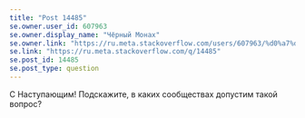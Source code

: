 ```yaml
---
title: "Post 14485"
se.owner.user_id: 607963
se.owner.display_name: "Чёрный Монах"
se.owner.link: "https://ru.meta.stackoverflow.com/users/607963/%d0%a7%d1%91%d1%80%d0%bd%d1%8b%d0%b9-%d0%9c%d0%be%d0%bd%d0%b0%d1%85"
se.link: "https://ru.meta.stackoverflow.com/q/14485"
se.post_id: 14485
se.post_type: question
---
```

<p>С Наступающим! Подскажите, в каких сообществах допустим такой вопрос?</p>
